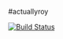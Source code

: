 #actuallyroy

[![Build Status](https://travis-ci.org/joemccann/dillinger.svg?branch=master)](https://travis-ci.org/joemccann/dillinger)
